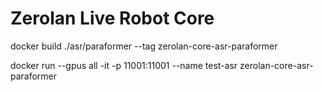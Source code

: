 # Zerolan Live Robot Core

docker build ./asr/paraformer --tag zerolan-core-asr-paraformer

docker run --gpus all -it -p 11001:11001 --name test-asr zerolan-core-asr-paraformer
